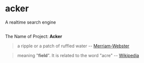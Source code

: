 # acker
A realtime search engine

##
The Name of Project: **Acker**

> a ripple or a patch of ruffled water -- [Merriam-Webster](http://www.merriam-webster.com/dictionary/acker)

> meaning "**field**". It is related to the word "acre"  -- [Wikipedia](https://en.wikipedia.org/wiki/Acker)
